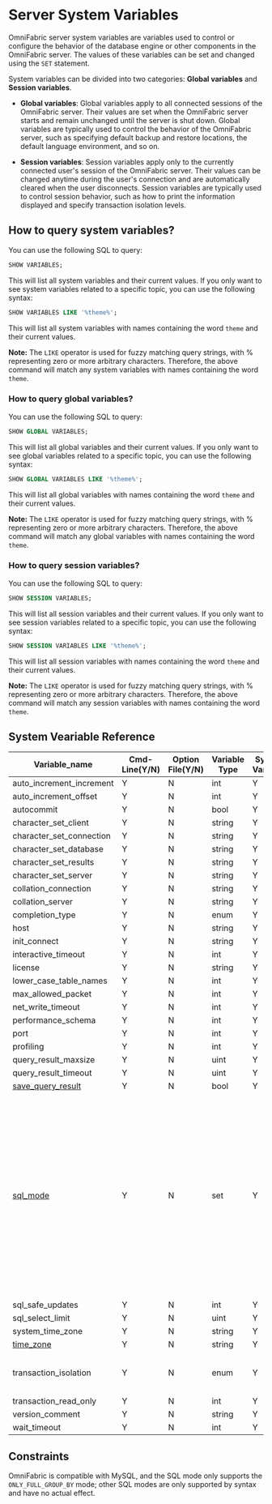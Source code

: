 # Server System Variables

OmniFabric server system variables are variables used to control or configure the behavior of the database engine or other components in the OmniFabric server. The values of these variables can be set and changed using the `SET` statement.

System variables can be divided into two categories: **Global variables** and **Session variables**.

- **Global variables**: Global variables apply to all connected sessions of the OmniFabric server. Their values are set when the OmniFabric server starts and remain unchanged until the server is shut down. Global variables are typically used to control the behavior of the OmniFabric server, such as specifying default backup and restore locations, the default language environment, and so on.

- **Session variables**: Session variables apply only to the currently connected user's session of the OmniFabric server. Their values can be changed anytime during the user's connection and are automatically cleared when the user disconnects. Session variables are typically used to control session behavior, such as how to print the information displayed and specify transaction isolation levels.

## How to query system variables?

You can use the following SQL to query:

```sql
SHOW VARIABLES;
```

This will list all system variables and their current values. If you only want to see system variables related to a specific topic, you can use the following syntax:

```sql
SHOW VARIABLES LIKE '%theme%';
```

This will list all system variables with names containing the word `theme` and their current values.

__Note:__ The `LIKE` operator is used for fuzzy matching query strings, with % representing zero or more arbitrary characters. Therefore, the above command will match any system variables with names containing the word `theme`.

### How to query global variables?

You can use the following SQL to query:

```sql
SHOW GLOBAL VARIABLES;
```

This will list all global variables and their current values. If you only want to see global variables related to a specific topic, you can use the following syntax:

```sql
SHOW GLOBAL VARIABLES LIKE '%theme%';
```

This will list all global variables with names containing the word `theme` and their current values.

__Note:__ The `LIKE` operator is used for fuzzy matching query strings, with % representing zero or more arbitrary characters. Therefore, the above command will match any global variables with names containing the word `theme`.

### How to query session variables?

You can use the following SQL to query:

```sql
SHOW SESSION VARIABLES;
```

This will list all session variables and their current values. If you only want to see session variables related to a specific topic, you can use the following syntax:

```sql
SHOW SESSION VARIABLES LIKE '%theme%';
```

This will list all session variables with names containing the word `theme` and their current values.

__Note:__ The `LIKE` operator is used for fuzzy matching query strings, with % representing zero or more arbitrary characters. Therefore, the above command will match any session variables with names containing the word `theme`.

## System Veariable Reference

| Variable_name | Cmd-Line(Y/N) | Option File(Y/N) | Variable Type | System Var(Y/N) | Var Scope(Global/Both/Session) | Dynamic(Y/N) | Default Value | Optional value |
| --- | --- | --- | --- | --- | --- | --- | --- | --- |
| auto_increment_increment | Y | N | int | Y | Both | Y | 1 | 1-65535 |
| auto_increment_offset | Y | N | int | Y | Both | Y | 1 | 1-65535 |
| autocommit | Y | N | bool | Y | Both | Y | TRUE | FALSE |
| character_set_client | Y | N | string | Y | Both | Y | "utf8mb4" |  |
| character_set_connection | Y | N | string | Y | Both | Y | "utf8mb4" |  |
| character_set_database | Y | N | string | Y | Both | Y | "utf8mb4" |  |
| character_set_results | Y | N | string | Y | Both | Y | "utf8mb4" |  |
| character_set_server | Y | N | string | Y | Both | Y | "utf8mb4" |  |
| collation_connection | Y | N | string | Y | Both | Y | "default" |  |
| collation_server | Y | N | string | Y | Both | Y | "utf8mb4_bin" |  |
| completion_type | Y | N | enum | Y | Both | Y | "NO_CHAIN" | "NO_CHAIN","CHAIN", "RELEASE" |
| host | Y | N | string | Y | Both | N | "0.0.0.0" |  |
| init_connect | Y | N | string | Y | Both | Y | "" |  |
| interactive_timeout | Y | N | int | Y | Both | Y | 28800 | 1-31536000 |
| license | Y | N | string | Y | Both | N | "APACHE" |  |
| lower_case_table_names | Y | N | int | Y | Both | N | 1 | 0-2 |
| max_allowed_packet | Y | N | int | Y | Both | Y | 16777216 | 1024-1073741824 |
| net_write_timeout | Y | N | int | Y | Both | Y | 60 | 1-31536000 |
| performance_schema | Y | N | int | Y | Both | Y | 0 | 0-1 |
| port | Y | N | int | Y | Both | N | 6001 | 0-65535 |
| profiling | Y | N | int | Y | Both | Y | 0 | 0-1 |
| query_result_maxsize | Y | N | uint | Y | Both | Y | 100 | 0-18446744073709551615 |
| query_result_timeout | Y | N | uint | Y | Both | Y | 24 | 0-18446744073709551615 |
| [save_query_result](save_query_result.md) | Y | N | bool | Y | Both | Y | FALSE | TRUE |
| [sql_mode](sql-mode.md) | Y | N | set | Y | Both | Y | "ONLY_FULL_GROUP_BY,<br>STRICT_TRANS_TABLES,<br>NO_ZERO_IN_DATE,<br>NO_ZERO_DATE,<br>ERROR_FOR_DIVISION_BY_ZERO,<br>NO_ENGINE_SUBSTITUTION" | "ANSI", "TRADITIONAL", "ALLOW_INVALID_DATES", "ANSI_QUOTES", "ERROR_FOR_DIVISION_BY_ZERO", "HIGH_NOT_PRECEDENCE", "IGNORE_SPACE", "NO_AUTO_VALUE_ON_ZERO", "NO_BACKSLASH_ESCAPES", "NO_DIR_IN_CREATE", "NO_ENGINE_SUBSTITUTION", "NO_UNSIGNED_SUBTRACTION", "NO_ZERO_DATE", "NO_ZERO_IN_DATE", "ONLY_FULL_GROUP_BY", "PAD_CHAR_TO_FULL_LENGTH", "PIPES_AS_CONCAT", "REAL_AS_FLOAT", "STRICT_ALL_TABLES", "STRICT_TRANS_TABLES", "TIME_TRUNCATE_FRACTIONAL" |
| sql_safe_updates | Y | N | int | Y | Both | Y | 0 | 0-1 |
| sql_select_limit | Y | N | uint | Y | Both | Y | 18446744073709551615 |  0-18446744073709551615 |
| system_time_zone | Y | N | string | Y | Both | N | "" |  |
| [time_zone](timezone.md) | Y | N | string | Y | Both | N | "SYSTEM" |  |
| transaction_isolation | Y | N | enum | Y | Both | Y | "REPEATABLE-READ" | "READ-UNCOMMITTED", "READ-COMMITTED", "REPEATABLE-READ","REPEATABLE-READ", "SERIALIZABLE" |
| transaction_read_only | Y | N | int | Y | Both | Y | 0 | 0-1 |
| version_comment | Y | N | string | Y | Both | N | "OmniFabric" |  |
| wait_timeout | Y | N | int | Y | Both | Y | 28800 |  1-2147483 |

## Constraints

OmniFabric is compatible with MySQL, and the SQL mode only supports the `ONLY_FULL_GROUP_BY` mode; other SQL modes are only supported by syntax and have no actual effect.
